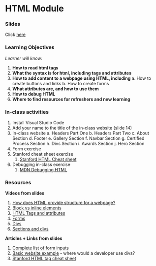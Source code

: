 # HTML Module

### Slides
Click [here](https://www.canva.com/design/DAFloBTAiWE/VvNgsHnApTDW_G4oqh4LJQ/edit)

### Learning Objectives
_Learner will know:_

1. **How to read html tags**
2. **What the syntax is for html, including tags and attributes**
3. **How to add content to a webpage using HTML, including**
   a. How to create buttons and links
   b. How to create forms
4. **What attributes are, and how to use them**
5. **How to debug HTML**
6. **Where to find resources for refreshers and new learning**

### In-class activities

1. Install Visual Studio Code
2. Add your name to the title of the in-class website (slide 14) 
3. In-class website 
   a.  Headers Part One 
   b.  Headers Part Two
   c.  About Section
   d.  Footer
   e.  Gallery Section
   f.  Navbar Section 
   g.  Certified Process Section
   h.  Divs Section
   i.  Awards Section
   j.  Hero Section 
4. Form exercise
5. Stanford cheat sheet exercise
   1. [Stanford HTML Cheat sheet](https://web.stanford.edu/group/csp/cs21/htmlcheatsheet.pdf)	
6. Debugging in-class exercise 
   1. [MDN Debugging HTML](https://developer.mozilla.org/en-US/docs/Learn/HTML/Introduction_to_HTML/Debugging_HTML)

### Resources
**Videos from slides**
1. [How does HTML provide structure for a webpage?](https://youtu.be/90kC1YLNF3U)
2. [Block vs inline elements](https://youtu.be/XHjoohto2-w)
3. [HTML Tags and attributes](https://youtu.be/vNOyRZIkC7o)
4. [Forms](https://youtu.be/2O8pkybH6po)
5. [Divs](https://youtu.be/AxC1yzzPm5Q)
6. [Sections and divs](https://youtu.be/p4JZHK7WNn0)

**Articles + Links from slides**
1. [Complete list of form inputs](https://www.w3schools.com/html/html_form_input_types.asp)
2. [Basic website example](https://www.basicwebsiteexample.com) - where would a developer use divs?
3. [Stanford HTML tag cheat sheet](https://web.stanford.edu/group/csp/cs21/htmlcheatsheet.pdf)
